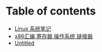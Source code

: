 # Table of contents

* [Linux 系统笔记](README.md)
* [x86汇编,寄存器,操作系统,链接器](hui-bian-su-cha.md)
* [Untitled](untitled.md)

